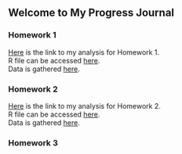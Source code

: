 ## Welcome to My Progress Journal  
### Homework 1

[Here](https://BU-IE-360.github.io/spring22-HaticeSerraHakyemez/Homework1/HTMLFile.html) is the link to my analysis for Homework 1.  
R file can be accessed [here](https://BU-IE-360.github.io/spring22-HaticeSerraHakyemez/Homework1/RMDFile.Rmd).   
Data is gathered [here](https://github.com/BU-IE-360/spring22-HaticeSerraHakyemez/tree/gh-pages/Homework1/Data).


### Homework 2

[Here](https://BU-IE-360.github.io/spring22-HaticeSerraHakyemez/Homework2/RMDFile.html) is the link to my analysis for Homework 2.  
R file can be accessed [here](https://BU-IE-360.github.io/spring22-HaticeSerraHakyemez/Homework2/RMDFile.Rmd).   
Data is gathered [here](https://github.com/BU-IE-360/spring22-HaticeSerraHakyemez/Homework2/DataFile.csv).


### Homework 3

